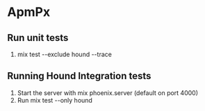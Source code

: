 # ApmPx

## Run unit tests

  1. mix test --exclude hound --trace

## Running Hound Integration tests

  1. Start the server with mix phoenix.server (default on port 4000)
  2. Run mix test --only hound
